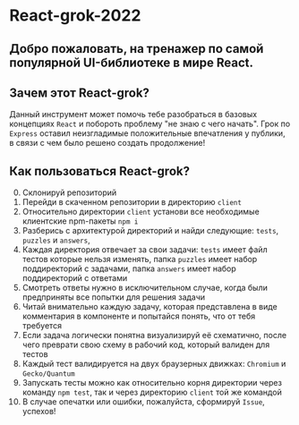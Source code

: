 # React-grok-2022

## Добро пожаловать, на тренажер по самой популярной UI-библиотеке в мире React.

## Зачем этот React-grok?
Данный инструмент может помочь тебе разобраться в базовых концепциях `React` и побороть проблему "не знаю с чего начать". 
Грок по `Express` оставил неизгладимые положительные впечатления у публики, в связи с чем было решено создать продолжение!

## Как пользоваться React-grok?
0. Склонируй репозиторий
1. Перейди в скаченном репозитории в директорию `client`
2. Относительно директории `client` установи все необходимые клиентские npm-пакеты `npm i`
3. Разберись с архитектурой директорий и найди следующие: `tests`, `puzzles` и `answers`, 
4. Каждая директория отвечает за свои задачи: `tests` имеет файл тестов которые нельзя изменять, папка `puzzles` имеет набор поддиректорий с задачами, папка `answers` имеет набор поддиректорий с ответами
5. Смотреть ответы нужно в исключительном случае, когда были предприняты все попытки для решения задачи
6. Читай внимательно каждую задачу, которая представлена в виде комментария в компоненте и попытайся понять, что от тебя требуется
7. Если задача логически понятна визуализируй её схематично, после чего преврати свою схему в рабочий код, который валиден для тестов
8. Каждый тест валидируется на двух браузерных движках: `Chromium` и `Gecko/Quantum`
9. Запускать тесты можно как относительно корня директории через команду `npm test`, так и через директорию `client` той же командой
10. В случае опечатки или ошибки, пожалуйста, сформируй `Issue`, успехов!